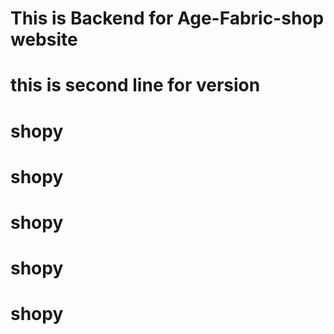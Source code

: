 ﻿# This is Backend for Age-Fabric-shop website
# this is second line for version
# shopy
# shopy
# shopy
# shopy
# shopy
